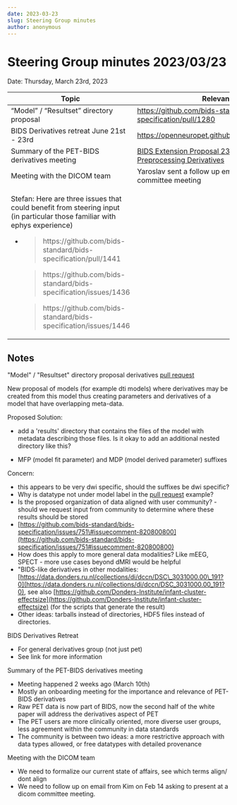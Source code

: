 ```yaml
---
date: 2023-03-23
slug: Steering Group minutes
author: anonymous
---
```


# Steering Group minutes 2023/03/23

Date: Thursday, March 23rd, 2023

<!--more-->


<table>
 <thead>
  <tr class="header">
   <th>
    <strong>
     Topic
    </strong>
   </th>
   <th>
    <strong>
     Relevant Links
    </strong>
   </th>
  </tr>
 </thead>
 <tbody>
  <tr class="odd">
   <td>
    “Model” / “Resultset” directory proposal
   </td>
   <td>
    <a href="https://github.com/bids-standard/bids-specification/pull/1280">
     <span class="underline">
      https://github.com/bids-standard/bids-specification/pull/1280
     </span>
    </a>
   </td>
  </tr>
  <tr class="even">
   <td>
    BIDS Derivatives retreat June 21st - 23rd
   </td>
   <td>
    <a href="https://openneuropet.github.io/bidsderivativemeeting/">
     <span class="underline">
      https://openneuropet.github.io/bidsderivativemeeting/
     </span>
    </a>
   </td>
  </tr>
  <tr class="odd">
   <td>
    Summary of the PET-BIDS derivatives meeting
   </td>
   <td>
    <a href="https://docs.google.com/document/d/1yzsd1J9GT-aA0DWhdlgNr5LCu6_gvbjLyfvYq2FuxlY/edit#heading=h.mqkmyp254xh6">
     <span class="underline">
      BIDS Extension Proposal 23 (BEP023): PET Preprocessing Derivatives
     </span>
    </a>
   </td>
  </tr>
  <tr class="even">
   <td>
    Meeting with the DICOM team
   </td>
   <td>
    Yaroslav sent a follow up email offering to join DICOM committee meeting
   </td>
  </tr>
  <tr class="odd">
   <td>
    <p>
     Stefan: Here are three issues that could benefit from steering input (in particular those familiar with ephys experience)
    </p>
    <ul>
     <li>
      <blockquote>
       <p>
        https://github.com/bids-standard/bids-specification/pull/1441
       </p>
      </blockquote>
      <blockquote>
       <p>
        https://github.com/bids-standard/bids-specification/issues/1436
       </p>
      </blockquote>
      <blockquote>
       <p>
        https://github.com/bids-standard/bids-specification/issues/1446
       </p>
      </blockquote>
     </li>
    </ul>
   </td>
   <td>
   </td>
  </tr>
 </tbody>
</table>

## Notes

"Model" / "Resultset" directory proposal derivatives [pull
request](https://github.com/bids-standard/bids-specification/pull/1280)

New proposal of models (for example dti models) where derivatives may be
created from this model thus creating parameters and derivatives of a
model that have overlapping meta-data.

Proposed Solution:

-   add a 'results' directory that contains the files of the model with
    metadata describing those files. Is it okay to add an additional
    nested directory like this?

-   MFP (model fit parameter) and MDP (model derived parameter) suffixes

Concern:

-   this appears to be very dwi specific, should the suffixes be dwi
    specific?
-   Why is datatype not under model label in the [pull
    request](https://github.com/bids-standard/bids-specification/pull/1280)
    example?
-   Is the proposed organization of data aligned with user community? -
    should we request input from community to determine where these
    results should be stored
-   [https://github.com/bids-standard/bids-specification/issues/751\#issuecomment-820800800](https://github.com/bids-standard/bids-specification/issues/751#issuecomment-820800800)
-   How does this apply to more general data modalities? Like mEEG,
    SPECT - more use cases beyond dMRI would be helpful
-   "BIDS-like derivatives in other modalities:
    [https://data.donders.ru.nl/collections/di/dccn/DSC\_3031000.00\_191?0](https://data.donders.ru.nl/collections/di/dccn/DSC_3031000.00_191?0), see also
    [https://github.com/Donders-Institute/infant-cluster-effectsize](https://github.com/Donders-Institute/infant-cluster-effectsize)
    (for the scripts that generate the result)
-   Other ideas: tarballs instead of directories, HDF5 files instead of
    directories.


BIDS Derivatives Retreat

-   For general derivatives group (not just pet)
-   See link for more information

Summary of the PET-BIDS derivatives meeting

-   Meeting happened 2 weeks ago (March 10th)
-   Mostly an onboarding meeting for the importance and relevance of
    PET-BIDS derivatives
-   Raw PET data is now part of BIDS, now the second half of the white
    paper will address the derivatives aspect of PET
-   The PET users are more clinically oriented, more diverse user
    groups, less agreement within the community in data standards
-   The community is between two ideas: a more restrictive approach with
    data types allowed, or free datatypes with detailed provenance

Meeting with the DICOM team

-   We need to formalize our current state of affairs, see which terms
    align/ dont align
-   We need to follow up on email from Kim on Feb 14 asking to present
    at a dicom committee meeting.
